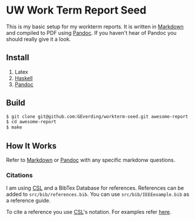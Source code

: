 # UW Work Term Report Seed
This is my basic setup for my workterm reports.  It is written in [Markdown][4]
and compiled to PDF using [Pandoc][2].  If you haven't hear of Pandoc you should
really give it a look.

## Install
1. Latex
2. [Haskell](http://www.haskell.org/platform/)
3. [Pandoc][2]

## Build
```sh
$ git clone git@github.com:GEverding/workterm-seed.git awesome-report
$ cd awesome-report
$ make
```

## How It Works
Refer to [Markdown][4] or [Pandoc][2] with any specific markdonw questions.

### Citations
I am using [CSL][1] and a BibTex Database for references.
References can be added to ```src/bib/references.bib```.  You can use ```src/bib/IEEEexample.bib```
as a reference guide.  

To cite a reference you use [CSL][1]'s notation.  For examples refer [here][3].

[1]: http://citationstyles.org/ 
[2]: http://johnmacfarlane.net/pandoc/index.html
[3]: http://johnmacfarlane.net/pandoc/demos.html
[4]: http://daringfireball.net/projects/markdown/
